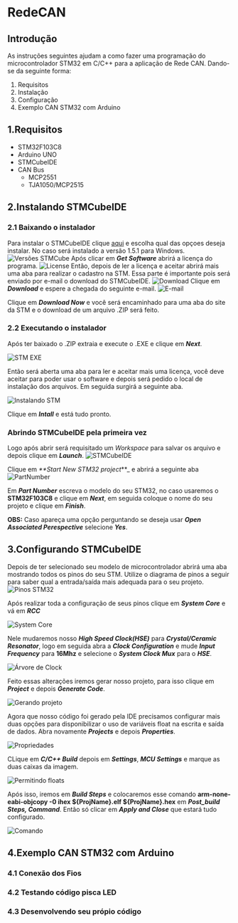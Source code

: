 # RedeCAN
## Introdução
As instruções seguintes ajudam a como fazer uma programação do microcontrolador STM32 em C/C++ para a aplicação de Rede CAN. Dando-se da seguinte forma:
1. Requisitos
2. Instalação
3. Configuração
4. Exemplo CAN STM32 com Arduino
## 1.Requisitos
* STM32F103C8
* Arduino UNO
* STMCubeIDE
* CAN Bus
    * MCP2551
    * TJA1050/MCP2515
## 2.Instalando STMCubeIDE
### 2.1 Baixando o instalador
Para instalar o STMCubeIDE clique [aqui](https://www.st.com/content/st_com/en/products/development-tools/software-development-tools/stm32-software-development-tools/stm32-ides/stm32cubeide.html) e escolha qual das opçoes deseja instalar. No caso será instalado a versão 1.5.1 para Windows.
![Versões STMCube](https://user-images.githubusercontent.com/65618285/105992189-8dbeb500-6083-11eb-9d3f-e2259412451e.png)
Após clicar em _**Get Software**_ abrirá a licença do programa.
![License](https://user-images.githubusercontent.com/65618285/105992586-14739200-6084-11eb-8915-2305537ca5eb.png)
Então, depois de ler a licença e aceitar abrirá mais uma aba para realizar o cadastro na STM. Essa parte é importante pois será enviado por e-mail o download do STMCubeIDE.
![Download](https://user-images.githubusercontent.com/65618285/105993035-9f548c80-6084-11eb-889d-5a628295590b.png)
Clique em _**Download**_ e espere a chegada do seguinte e-mail.
![E-mail](https://user-images.githubusercontent.com/65618285/105993588-5bae5280-6085-11eb-911a-e570ae3aa054.png)

Clique em _**Download Now**_ e você será encaminhado para uma aba do site da STM e o download de um arquivo .ZIP será feito.
### 2.2 Executando o instalador
Após ter baixado o .ZIP extraia e execute o .EXE e clique em _**Next**_.

![STM EXE](https://user-images.githubusercontent.com/65618285/105994332-44239980-6086-11eb-8d02-2e4c1eefda47.png)

Então será aberta uma aba para ler e aceitar mais uma licença, você deve aceitar para poder usar o software e depois será pedido o local de instalação dos arquivos. Em seguida surgirá a seguinte aba.

![Instalando STM](https://user-images.githubusercontent.com/65618285/106041945-33414b00-60bb-11eb-89a8-0beb5ba10b65.png)

Clique em _**Intall**_ e está tudo pronto.
### Abrindo STMCubeIDE pela primeira vez
Logo após abrir será requisitado um _Workspace_ para salvar os arquivo e depois clique em _**Launch**_.
![STMCubeIDE](https://user-images.githubusercontent.com/65618285/106042916-7223d080-60bc-11eb-835a-cdf948b820b2.png)

Clique em _**Start New STM32 project_**_ e abrirá a seguinte aba
![PartNumber](https://user-images.githubusercontent.com/65618285/106043257-e199c000-60bc-11eb-8e10-53264510c479.png)

Em _**Part Number**_ escreva o modelo do seu STM32, no caso usaremos o **STM32F103C8** e clique em _**Next**_, em seguida coloque o nome do seu projeto e clique em _**Finish**_.

**OBS:** Caso apareça uma opção perguntando se deseja usar _**Open Associated Perespective**_ selecione _**Yes**_.
## 3.Configurando STMCubeIDE
Depois de ter selecionado seu modelo de microcontrolador abrirá uma aba mostrando todos os pinos do seu STM. Utilize o diagrama de pinos a seguir para saber qual a entrada/saída mais adequada para o seu projeto.
![Pinos STM32](https://user-images.githubusercontent.com/65618285/106167939-7f989380-616c-11eb-9bd2-06dd7e41d248.png)

Após realizar toda a configuração de seus pinos clique em _**System Core**_ e vá em _**RCC**_

![System Core](https://user-images.githubusercontent.com/65618285/106168306-e158fd80-616c-11eb-81e1-965219a45dc8.png)

Nele mudaremos nosso _**High Speed Clock(HSE)**_ para _**Crystal/Ceramic Resonator**_, logo em seguida abra a _**Clock Configuration**_ e mude _**Input Frequency**_ para **16Mhz** e selecione o _**System Clock Mux**_ para o _**HSE**_.

![Árvore de Clock](https://user-images.githubusercontent.com/65618285/106169976-bec7e400-616e-11eb-935c-2581443b51fd.png)

Feito essas alterações iremos gerar nosso projeto, para isso clique em _**Project**_ e depois _**Generate Code**_.

![Gerando projeto](https://user-images.githubusercontent.com/65618285/106169898-a8ba2380-616e-11eb-9e07-953654e853de.png)

Agora que nosso código foi gerado pela IDE precisamos configurar mais duas opções para disponibilizar o uso de variáveis float na escrita e saída de dados. Abra novamente _**Projects**_ e depois _**Properties**_.

![Propriedades](https://user-images.githubusercontent.com/65618285/106171001-d5bb0600-616f-11eb-9a41-7ff12b5a05f3.png)

CLique em _**C/C++ Build**_ depois em _**Settings**_, _**MCU Settings**_ e marque as duas caixas da imagem.

![Permitindo floats](https://user-images.githubusercontent.com/65618285/106171405-4104d800-6170-11eb-8188-e75395d90f46.png)

Após isso, iremos em _**Build Steps**_ e colocaremos esse comando **arm-none-eabi-objcopy -0 ihex ${ProjName}.elf ${ProjName}.hex** em _**Post_build Steps, Command**_. Então só clicar em _**Apply and Close**_ que estará tudo configurado.

![Comando](https://user-images.githubusercontent.com/65618285/106171825-ce482c80-6170-11eb-9661-3227f9623762.png)

## 4.Exemplo CAN STM32 com Arduino
### 4.1 Conexão dos Fios
### 4.2 Testando código pisca LED
### 4.3 Desenvolvendo seu própio código



